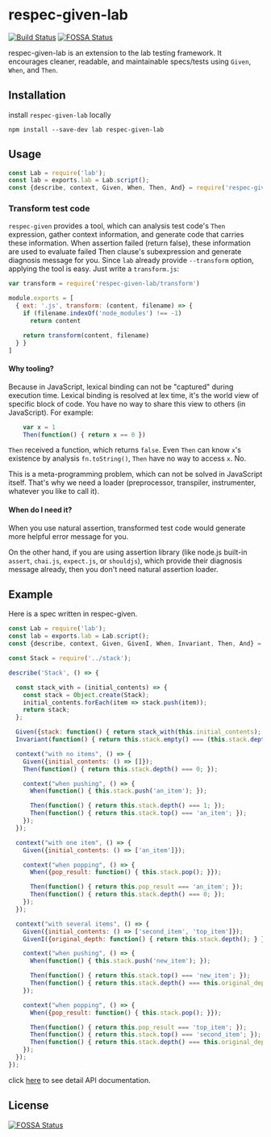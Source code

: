 # respec-given-lab

[![Build Status](https://travis-ci.org/cades/respec-given-lab.svg?branch=master)](https://travis-ci.org/cades/respec-given-lab)
[![FOSSA Status](https://app.fossa.io/api/projects/git%2Bgithub.com%2Fcades%2Frespec-given-lab.svg?type=shield)](https://app.fossa.io/projects/git%2Bgithub.com%2Fcades%2Frespec-given-lab?ref=badge_shield)

respec-given-lab is an extension to the lab testing framework. It encourages cleaner, readable, and maintainable specs/tests using `Given`, `When`, and `Then`.

## Installation

install `respec-given-lab` locally

    npm install --save-dev lab respec-given-lab

## Usage

```javascript
const Lab = require('lab');
const lab = exports.lab = Lab.script();
const {describe, context, Given, When, Then, And} = require('respec-given-lab')(lab);
```


### Transform test code

`respec-given` provides a tool, which can analysis test code's `Then` expression, gather context information, and generate code that carries these information. When assertion failed (return false), these information are used to evaluate failed Then clause's subexpression and generate diagnosis message for you. Since `lab` already provide `--transform` option, applying the tool is easy. Just write a `transform.js`:

```js
var transform = require('respec-given-lab/transform')

module.exports = [
  { ext: '.js', transform: (content, filename) => {
    if (filename.indexOf('node_modules') !== -1)
      return content

    return transform(content, filename)
  } }
]
```

#### Why tooling?

Because in JavaScript, lexical binding can not be "captured" during execution time. Lexical binding is resolved at lex time, it's the world view of specific block of code. You have no way to share this view to others (in JavaScript). For example:

```js
    var x = 1
    Then(function() { return x == 0 })
```

`Then` received a function, which returns `false`. Even `Then` can know `x`'s existence by analysis `fn.toString()`, `Then` have no way to access `x`. No.

This is a meta-programming problem, which can not be solved in JavaScript itself. That's why we need a loader (preprocessor, transpiler, instrumenter, whatever you like to call it).

#### When do I need it?

When you use natural assertion, transformed test code would generate more helpful error message for you.

On the other hand, if you are using assertion library (like node.js built-in `assert`, `chai.js`, `expect.js`, or `shouldjs`), which provide their diagnosis message already, then you don't need natural assertion loader.



## Example

Here is a spec written in respec-given.

```javascript
const Lab = require('lab');
const lab = exports.lab = Lab.script();
const {describe, context, Given, GivenI, When, Invariant, Then, And} = require('respec-given-lab')(lab);

const Stack = require('../stack');

describe('Stack', () => {

  const stack_with = (initial_contents) => {
    const stack = Object.create(Stack);
    initial_contents.forEach(item => stack.push(item));
    return stack;
  };

  Given({stack: function() { return stack_with(this.initial_contents); }});
  Invariant(function() { return this.stack.empty() === (this.stack.depth() === 0); });

  context("with no items", () => {
    Given({initial_contents: () => []});
    Then(function() { return this.stack.depth() === 0; });

    context("when pushing", () => {
      When(function() { this.stack.push('an_item'); });

      Then(function() { return this.stack.depth() === 1; });
      Then(function() { return this.stack.top() === 'an_item'; });
    });
  });

  context("with one item", () => {
    Given({initial_contents: () => ['an_item']});

    context("when popping", () => {
      When({pop_result: function() { this.stack.pop(); }});

      Then(function() { return this.pop_result === 'an_item'; });
      Then(function() { return this.stack.depth() === 0; });
    });
  });

  context("with several items", () => {
    Given({initial_contents: () => ['second_item', 'top_item']});
    GivenI({original_depth: function() { return this.stack.depth(); } });

    context("when pushing", () => {
      When(function() { this.stack.push('new_item'); });

      Then(function() { return this.stack.top() === 'new_item'; });
      Then(function() { return this.stack.depth() === this.original_depth - 1; });
    });

    context("when popping", () => {
      When({pop_result: function() { this.stack.pop(); }});

      Then(function() { return this.pop_result === 'top_item'; });
      Then(function() { return this.stack.top() === 'second_item'; });
      Then(function() { return this.stack.depth() === this.original_depth - 1; });
    });
  });
});
```

click [here](https://github.com/cades/respec-given#given) to see detail API documentation.


## License
[![FOSSA Status](https://app.fossa.io/api/projects/git%2Bgithub.com%2Fcades%2Frespec-given-lab.svg?type=large)](https://app.fossa.io/projects/git%2Bgithub.com%2Fcades%2Frespec-given-lab?ref=badge_large)